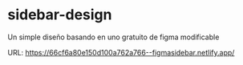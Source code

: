 # sidebar-design
Un simple diseño basando en uno gratuito de figma modificable

URL: <a href='https://66cf6a80e150d100a762a766--figmasidebar.netlify.app/'>https://66cf6a80e150d100a762a766--figmasidebar.netlify.app/<a/>
